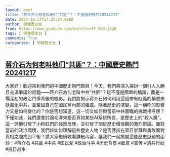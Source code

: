 ```yaml
---
layout: post
title: "蒋介石为何老叫他们“共匪”？：中國歷史熱門20241217"
date: 2024-12-17T17:25:24.000Z
author: 明鏡歷史台
from: https://www.youtube.com/watch?v=7F_9S3ij5g8
tags: [ 明鏡歷史台 ]
comments: True
categories: [ 明鏡歷史台 ]
---
```

<!--1734456324000-->
[蒋介石为何老叫他们“共匪”？：中國歷史熱門20241217](https://www.youtube.com/watch?v=7F_9S3ij5g8)
------

<div>
大家好！歡迎來到我們的中國歷史熱門節目！今天，我們將深入探討一個引人入勝且充滿爭議的話題——蒋介石為何老叫中共“共匪”？這不僅是簡單的稱謂，而是一場深刻的政治鬥爭背後的縮影。我們將揭示蒋介石如何利用這個帶有貶義的稱號來妖魔化中共，並鞏固自己在國民黨內部的權威。隨著歷史的演變，這一稱呼的影響力又是如何變化的？你是否想知道，這一切又如何與當前中共面臨的挑戰相呼應？不僅如此，我們還會討論毛澤東是否真如某些AI系統所言，是歷史上的“殺人魔”。這一評價引發了小粉紅們的強烈反應，並引發了關於歷史價值觀的激烈辯論。面對當前的政治環境，我們該如何理解這些歷史人物？是否應該在盲目崇拜與勇敢面對真相之間找到平衡？請大家繼續收看詳細內容，讓我們一起揭開這些歷史謎題的面紗！#蒋介石 #共匪 #中共 #国民党 #政治斗争 #历史背景 #敌意 #宣传 #清共行动 #抗日战争
</div>

